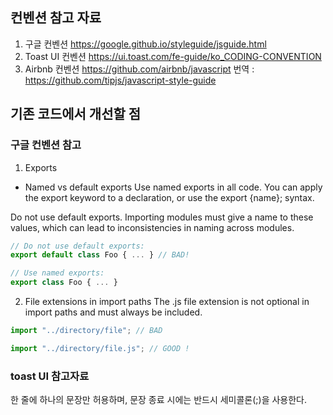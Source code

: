 ## 컨벤션 참고 자료

1. 구글 컨벤션
   https://google.github.io/styleguide/jsguide.html
2. Toast UI 컨벤션
   https://ui.toast.com/fe-guide/ko_CODING-CONVENTION
3. Airbnb 컨벤션
   https://github.com/airbnb/javascript
   번역 : https://github.com/tipjs/javascript-style-guide

## 기존 코드에서 개선할 점

### 구글 컨벤션 참고

1. Exports

- Named vs default exports
  Use named exports in all code. You can apply the export keyword to a declaration, or use the export {name}; syntax.

Do not use default exports. Importing modules must give a name to these values, which can lead to inconsistencies in naming across modules.

```js
// Do not use default exports:
export default class Foo { ... } // BAD!
```

```js
// Use named exports:
export class Foo { ... }
```

2. File extensions in import paths
   The .js file extension is not optional in import paths and must always be included.

```js
import "../directory/file"; // BAD
```

```js
import "../directory/file.js"; // GOOD !
```

### toast UI 참고자료

한 줄에 하나의 문장만 허용하며, 문장 종료 시에는 반드시 세미콜론(;)을 사용한다.
